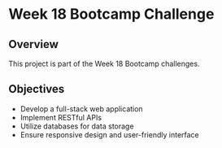 # Week 18 Bootcamp Challenge

## Overview

This project is part of the Week 18 Bootcamp challenges.

## Objectives

- Develop a full-stack web application
- Implement RESTful APIs
- Utilize databases for data storage
- Ensure responsive design and user-friendly interface
